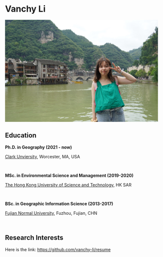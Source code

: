 # Vanchy Li

![This is me.](/intro.jpg "Vanchy Li")

## Education

<p><strong>Ph.D. in Geography (2021 - now)</strong></p>
<p><a href="https://www.clarku.edu/">Clark Unviersity</a>, Worcester, MA, USA</p>
<br>

<p><strong>MSc. in Environmental Science and Management (2019-2020)</strong></p>
<p><a href="https://hkust.edu.hk/">The Hong Kong University of Science and Technology</a>, HK SAR</p>
<br>

<p><strong>BSc. in Geographic Information Science (2013-2017)</strong></p>
<p><a href="https://geo.fjnu.edu.cn/en/9857/list.htm">Fujian Normal University</a>, Fuzhou, Fujian, CHN</p>
<br>

## Research Interests

Here is the link: <a href="https://github.com/vanchy-li/resume">https://github.com/vanchy-li/resume</a>